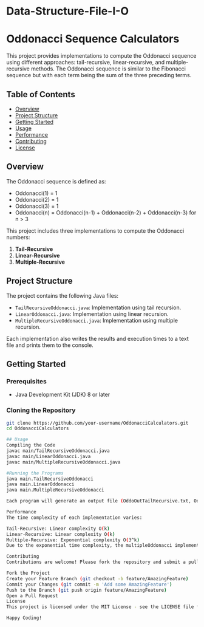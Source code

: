 # Data-Structure-File-I-O
# Oddonacci Sequence Calculators

This project provides implementations to compute the Oddonacci sequence using different approaches: tail-recursive, linear-recursive, and multiple-recursive methods. The Oddonacci sequence is similar to the Fibonacci sequence but with each term being the sum of the three preceding terms.

## Table of Contents
- [Overview](#overview)
- [Project Structure](#project-structure)
- [Getting Started](#getting-started)
- [Usage](#usage)
- [Performance](#performance)
- [Contributing](#contributing)
- [License](#license)

## Overview
The Oddonacci sequence is defined as:
- Oddonacci(1) = 1
- Oddonacci(2) = 1
- Oddonacci(3) = 1
- Oddonacci(n) = Oddonacci(n-1) + Oddonacci(n-2) + Oddonacci(n-3) for n > 3

This project includes three implementations to compute the Oddonacci numbers:
1. **Tail-Recursive**
2. **Linear-Recursive**
3. **Multiple-Recursive**

## Project Structure
The project contains the following Java files:
- `TailRecursiveOddonacci.java`: Implementation using tail recursion.
- `LinearOddonacci.java`: Implementation using linear recursion.
- `MultipleRecursiveOddonacci.java`: Implementation using multiple recursion.

Each implementation also writes the results and execution times to a text file and prints them to the console.

## Getting Started
### Prerequisites
- Java Development Kit (JDK) 8 or later

### Cloning the Repository
```bash
git clone https://github.com/your-username/OddonacciCalculators.git
cd OddonacciCalculators

## Usage
Compiling the Code
javac main/TailRecursiveOddonacci.java
javac main/LinearOddonacci.java
javac main/MultipleRecursiveOddonacci.java

#Running the Programs
java main.TailRecursiveOddonacci
java main.LinearOddonacci
java main.MultipleRecursiveOddonacci

Each program will generate an output file (OddoOutTailRecursive.txt, OddoOutLinear.txt, OddoOutMultiple.txt) containing the Oddonacci numbers for values from 5 to 200 in increments of 5 along with the computation time in nanoseconds.

Performance
The time complexity of each implementation varies:

Tail-Recursive: Linear complexity O(k)
Linear-Recursive: Linear complexity O(k)
Multiple-Recursive: Exponential complexity O(3^k)
Due to the exponential time complexity, the multipleOddonacci implementation is inefficient for large values of k and is mainly included for educational purposes.

Contributing
Contributions are welcome! Please fork the repository and submit a pull request for any improvements or bug fixes.

Fork the Project
Create your Feature Branch (git checkout -b feature/AmazingFeature)
Commit your Changes (git commit -m 'Add some AmazingFeature')
Push to the Branch (git push origin feature/AmazingFeature)
Open a Pull Request
License
This project is licensed under the MIT License - see the LICENSE file for details.

Happy Coding!
